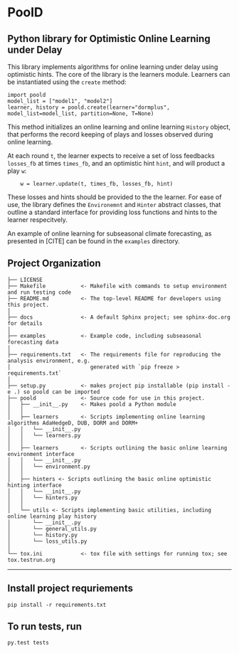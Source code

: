 PoolD
==============================

## Python library for Optimistic Online Learning under Delay 

This library implements algorithms for online learning under delay using optimistic hints. The core of the 
library is the learners module. Learners can be instantiated using the `create` method:
```
import poold
model_list = ["model1", "model2"]
learner, history = poold.create(learner="dormplus", model_list=model_list, partition=None, T=None)
```
This method initializes an online learning and online learning `History` object, that performs the
record keeping of plays and losses observed during online learning. 

At each round  `t`, the learner expects to receive a set of loss feedbacks `losses_fb` at times `times_fb`,
and an optimistic hint `hint`, and will product a play `w`:
```
    w = learner.update(t, times_fb, losses_fb, hint)
```

These losses and hints should be provided to the the learner. For ease of use, the library defines the
`Environemnt` and `Hinter` abstract classes, that outline a standard interface for providing loss
functions and hints to the learner respecitvely.

An example of online learning for subseasonal climate forecasting, as presented in [CITE] can 
be found in the `examples` directory.

Project Organization
------------

    ├── LICENSE
    ├── Makefile           <- Makefile with commands to setup environment and run testing code
    ├── README.md          <- The top-level README for developers using this project.
    │
    ├── docs               <- A default Sphinx project; see sphinx-doc.org for details
    │
    ├── examples           <- Example code, including subseasonal forecasting data
    │
    ├── requirements.txt   <- The requirements file for reproducing the analysis environment, e.g.
    │                         generated with `pip freeze > requirements.txt`
    │
    ├── setup.py           <- makes project pip installable (pip install -e .) so poold can be imported
    ├── poold              <- Source code for use in this project.
    │   ├── __init__.py    <- Makes poold a Python module
    │   │
    │   ├── learners       <- Scripts implementing online learning algorithms AdaHedgeD, DUB, DORM and DORM+
    │   │   └── __init__.py
    │   │   └── learners.py
    │   │
    │   ├── learners       <- Scripts outlining the basic online learning environment interface
    │   │   └── __init__.py
    │   │   └── environment.py
    │   │
    │   ├── hinters <- Scripts outlining the basic online optimistic hinting interface
    │   │   └── __init__.py
    │   │   └── hinters.py
    │   │
    │   └── utils <- Scripts implementing basic utilities, including online learning play history
    │       └── __init__.py
    │       └── general_utils.py
    │       └── history.py
    │       └── loss_utils.py
    │
    └── tox.ini            <- tox file with settings for running tox; see tox.testrun.org
--------

## Install project requriements 
`pip install -r requirements.txt`

## To run tests, run
`py.test tests`